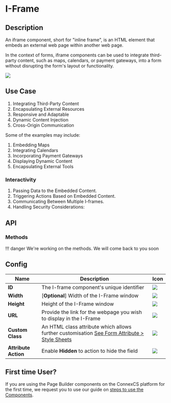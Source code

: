 # I-Frame

## Description

An iframe component, short for "inline frame", is an HTML element that embeds an external web page within another web page.

In the context of forms, iframe components can be used to integrate third-party content, such as maps, calendars, or payment gateways, into a form without disrupting the form's layout or functionality.

<img src= "/apps/components/img/iframe.png">

## Use Case

1. Integrating Third-Party Content
2. Encapsulating External Resources
3. Responsive and Adaptable
4. Dynamic Content Injection
5. Cross-Origin Communication

Some of the examples may include:

1. Embedding Maps
2. Integrating Calendars
3. Incorporating Payment Gateways
4. Displaying Dynamic Content
5. Encapsulating External Tools

### Interactivity

1. Passing Data to the Embedded Content.
2. Triggering Actions Based on Embedded Content.
3. Communicating Between Multiple I-frames.
4. Handling Security Considerations:

## API

### Methods

!!! danger
    We're working on the methods. We will come back to you soon

## Config

| **Name**|**Description**|**Icon**|
|---------|---------------|--------|
|**ID**| The I-frame component's unique identifier|<img src= "/apps/components/img/input_id.png">|
|**Width**| [**Optional**] Width of the I-Frame window|<img src= "/apps/components/img/input_width.png">|
|**Height**|Height of the I-Frame window|<img src= "/apps/components/img/iframe_height.png">|
|**URL**|Provide the link for the webpage you wish to display in the I-Frame|<img src= "/apps/components/img/iframe_url.png">|
|**Custom Class**| An HTML class attribute which allows further customisation [See Form Attribute > Style Sheets](https://bani-appsection--connexcs-docs.netlify.app/apps/page-builder/#form-attribute)|<img src= "/apps/components/img/input_customclass.png">|
|**Attribute Action**|Enable **Hidden** to action to hide the field|<img src= "/apps/components/img/alert_arrtibuteaction.png">|

## First time User?

If you are using the Page Builder components on the ConnexCS platform for the first time, we request you to use our guide on <a href="https://bani-appsection--connexcs-docs.netlify.app/apps/page-builder/#steps-to-use-components-in-the-page-builder" target="_blank">steps to use the Components</a>.
